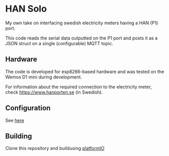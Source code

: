 # HAN Solo
My own take on interfacing swedish electricity meters having a HAN (P1) port.

This code reads the serial data outputted on the P1 port and posts it as a JSON struct on a single (configurable) MQTT topic.

## Hardware
The code is developed for esp8266-based hardware and was tested on the Wemos D1 mini during development.

For information about the required connection to the electricity meter, check https://www.hanporten.se (in Swedish).

## Configuration

See [here](include/README.md)

## Building
Clone this repository and buildusing [platformIO](https://platformio.org/)
